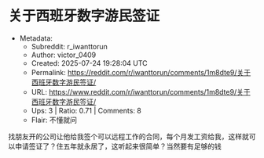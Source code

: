 # 关于西班牙数字游民签证

- Metadata:
  - Subreddit: r_iwanttorun
  - Author: victor_0409
  - Created: 2025-07-24 19:28:04 UTC
  - Permalink: https://reddit.com/r/iwanttorun/comments/1m8dte9/关于西班牙数字游民签证/
  - URL: https://www.reddit.com/r/iwanttorun/comments/1m8dte9/关于西班牙数字游民签证/
  - Ups: 3 | Ratio: 0.71 | Comments: 8
  - Flair: 不懂就问


找朋友开的公司让他给我签个可以远程工作的合同，每个月发工资给我，这样就可以申请签证了？住五年就永居了，这听起来很简单？当然要有足够的钱

